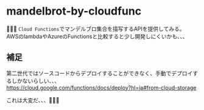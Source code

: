 # mandelbrot-by-cloudfunc

🍒🍒🍒 `Cloud Functions`でマンデルブロ集合を描写するAPIを提供してみる。  
AWSのlambdaやAzureのFunctionsと比較すると少し開発しにくいかも、、、  

## 補足

第二世代ではソースコードからデプロイすることができなく、手動でデプロイするしかないらしい、、、  
<https://cloud.google.com/functions/docs/deploy?hl=ja#from-cloud-storage>  

これは大変だ、、、🐧🐧🐧  

